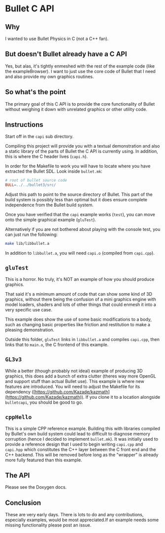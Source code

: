 # Bullet C API

## Why

I wanted to use Bullet Physics in C (not a C++ fan).

## But doesn't Bullet already have a C API

Yes, but alas, it's tightly enmeshed with the rest of the example code (like the exampleBrowser). I want to just use the core code of Bullet that I need and also provide my own graphics routines.

## So what's the point

The primary goal of this C API is to provide the core functionality of Bullet without weighing it down with unrelated graphics or other utility code.

## Instructions

Start off in the `capi` sub directory.

Compiling this project will provide you with a textual demonstration and also a static library of the parts of Bullet the C API is currently using. In addition, this is where the C header lives (`capi.h`).

In order for the Makefile to work you will have to locate where you have extracted the Bullet SDL. Look inside `bullet.mk`:

```makefile
# root of bullet source code
BULL=../../bullet3/src/
```

Adjust this path to point to the source directory of Bullet. This part of the build system is possibly less than optimal but it does ensure complete independence from the Bullet build system.

Once you have verified that the `capi` example works (`test`), you can move onto the simple graphical example (`gluTest`).

Alternatively if you are not bothered about playing with the console test, you can just run the following:

```sh
make lib/libbullet.a
```

In addition to `libbullet.a`, you will need `capi.o` (compiled from `capi.cpp`).

## `gluTest`

This is a horror. No truly, it's NOT an example of how you should produce graphics.

That said it's a minimum amount of code that can show some kind of 3D graphics, without there being the confusion of a mini graphics engine with model loaders, shaders and lots of other things that could enmesh it into a very specific use case.

This example does show the use of some basic modifications to a body, such as changing basic properties like friction and restitution to make a pleasing demonstration.

Outside this folder, `gluTest` links in `libbullet.a` and compiles `capi.cpp`, then links that to `main.o`, the C frontend of this example.

## `GL3v3`

While a better (though probably not ideal) example of producing 3D graphics, this does add a bunch of extra clutter (theres way more OpenGL and support stuff than actual Bullet use). This example is where new features are introduced. You will need to adjust the Makefile for its dependency ([https://github.com/Kazade/kazmath](https://github.com/Kazade/kazmath)). If you clone it to a location alongside `bulletcapi`, you should be good to go.

## `cppHello`

This is a simple CPP reference example. Building this with libraries compiled by Bullet's own build system could lead to difficult to diagnose memory corruption (hence I decided to implement `bullet.mk`). It was initially used to provide a reference design that I used to begin writing `capi.cpp` and `capi.hpp` which constitutes the C++ layer between the C front end and the C++ backend. This will be removed before long as the "wrapper" is already more fully featured than this example.

## The API

Please see the Doxygen docs.

## Conclusion

These are very early days. There is lots to do and any contributions, especially examples, would be most appreciated.If an example needs some missing functionality please post an issue.
